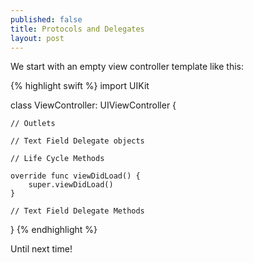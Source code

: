 ```yaml
---
published: false
title: Protocols and Delegates
layout: post
---
```

We start with an empty view controller template like this:

{% highlight swift %} 
import UIKit

class ViewController: UIViewController {

    // Outlets
    
    // Text Field Delegate objects
    
    // Life Cycle Methods

    override func viewDidLoad() {
        super.viewDidLoad()
    }
    
    // Text Field Delegate Methods
    
}
{% endhighlight %}

Until next time!